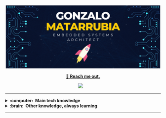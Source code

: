 <p align="center">
<a href="https://github.com/Gmatarrubia"><img src="images/githubBanner.gif" width="500"></img>
</p>

<p align="center">
  <b>👋 Reach me out.</b>
</p>

<p align="center">
  <a href="https://www.linkedin.com/in/gonzalo-matarrubia-gonzalez/"><img src="https://img.shields.io/badge/linkedin-%230077B5.svg?&style=for-the-badge&logo=linkedin&logoColor=white" /></a>&nbsp;&nbsp;&nbsp;&nbsp;
</p>

<hr/>

<details>
  <summary><b>:computer: &nbsp;Main tech knowledge</b></summary>
  <br/>

![LINUX](https://img.shields.io/badge/LINUX-FCC624?style=flat-square&logo=linux&logoColor=black)&nbsp;
![Python](https://img.shields.io/badge/PYTHON-3776AB.svg?&style=flat&logo=python&logoColor=white)&nbsp;
![Cpp](https://img.shields.io/badge/C++-00599C.svg?&style=flat&logo=c%2B%2B&logoColor=white)&nbsp;
![Git](https://img.shields.io/badge/GIT-%23F05033.svg?&style=flat&logo=git&logoColor=white)&nbsp; \
![GitHub](https://img.shields.io/badge/GITHUB-%23121011.svg?&style=flat&logo=github&logoColor=white)&nbsp;
![Docker](https://img.shields.io/badge/DOCKER-2496ED.svg?&style=flat&logo=docker&logoColor=white)&nbsp;
![VSCode](https://img.shields.io/badge/VSCODE-007ACC.svg?&style=flat&logo=visual-studio-code)&nbsp;
![DDD](https://img.shields.io/badge/DOMAIN%20DD-02569B.svg?&style=flat&logo=ddd&logoColor=white)&nbsp;
![SCRUM](https://img.shields.io/badge/SCRUM-6DB33F.svg?&style=flat&logo=ddd&logoColor=white)&nbsp;

</details>

<details>
  <summary><b>:brain: &nbsp;Other knowledge, always learning</b></summary>
  <br/>

![Flutter](https://img.shields.io/badge/FLUTTER-02569B.svg?&style=flat&logo=flutter&logoColor=white) &nbsp;
![Ansible](https://img.shields.io/badge/ANSIBLE-%231A1918.svg?&style=flat&logo=ansible&logoColor=white)&nbsp; \
![Arduino](https://img.shields.io/badge/ARDUINO-00979D.svg?&style=flat&logo=arduino&logoColor=white)&nbsp; \
![Clean Architecture](https://img.shields.io/badge/CLEAN%20ARCHITECTURE-6DB33F.svg?&style=flat&logoColor=white)&nbsp;
![SonarQube](https://img.shields.io/badge/SONARQUBE-4E9BCD.svg?&style=flat&logo=sonarqube&logoColor=white)&nbsp; \
![PHOTOSHOP](https://img.shields.io/badge/PHOTOSHOP-31A8FF.svg?&style=flat&logo=adobe-photoshop&logoColor=white)&nbsp;

</details>

<hr/>
